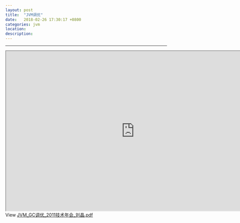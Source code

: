 ```yaml
---
layout: post
title:  "JVM调优"
date:   2018-02-26 17:30:17 +0800
categories: jvm
location: 
description: 
---
```

---

<iframe width="800" height="500" src="https://slideonline.com/embed/17901" scrollbars="no" scrolling="no" webkitAllowFullScreen mozallowfullscreen allowFullScreen></iframe><div>View <a href="https://slideonline.com/presentation/17901-jvm-gc-2011-pdf">JVM_GC调优_2011技术年会_刘晶.pdf</a></div>


